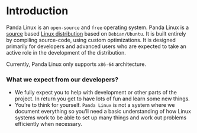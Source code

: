 # Introduction

Panda Linux is an `open-source` and `free` operating system. Panda Linux is a [source](http://en.wikipedia.org/wiki/source_code) based [Linux distribution](http://en.wikipedia.org/wiki/Linux_distribution) based on `Debian/Ubuntu`.
It is built entirely by compiling source-code, using custom optimizations. It is designed primarily for developers and advanced users who are expected to take an active role in the development of the distribution.

Currently, Panda Linux only supports `x86-64` architecture.

### What we expect from our developers?

- We fully expect you to help with development or other parts of the project. In return you get to have lots of fun and learn some new things.
- You’re to think for yourself. `Panda Linux` is not a system where we document everything so you’ll need a basic understanding of how Linux systems work to be able to set up many things and work out problems efficiently when necessary.
